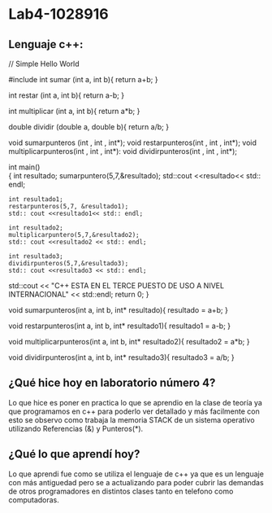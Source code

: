 # Lab4-1028916

## Lenguaje c++:

// Simple Hello World
 
#include <iostream>
int sumar (int a, int b){
        return a+b;
}



int restar (int a, int b){
    return a-b;
}



int multiplicar (int a, int b){
    return a*b; 
}

double dividir (double a, double b){
    return a/b;
}

void sumarpunteros (int , int , int*);
void restarpunteros(int , int , int*);
void multiplicarpunteros(int , int , int*):
void dividirpunteros(int , int , int*);


int main()  
{
    int resultado;
    sumarpuntero(5,7,&resultado);
    std::cout <<resultado<< std:: endl;
    
    int resultado1;
    restarpunteros(5,7, &resultado1);
    std:: cout <<resultado1<< std:: endl;
    
    int resultado2;
    multiplicarpuntero(5,7,&resultado2);
    std:: cout <<resultado2 << std:: endl;
    
    int resultado3;
    dividirpunteros(5,7,&resultado3);
    std:: cout <<resultado3 << std:: endl;
    
 std::cout << "C++ ESTA EN EL TERCE PUESTO DE USO A NIVEL INTERNACIONAL" << std::endl;
  return 0;
}


void sumarpunteros(int a, int b, int* resultado){
    resultado = a+b;
}

void restarpunteros(int a, int b, int* resultado1){
    resultado1 = a-b;
}

void multiplicarpunteros(int a, int b, int* resultado2){
    resultado2 = a*b;
}

void dividirpunteros(int a, int b, int* resultado3){
    resultado3 = a/b;
}



## ¿Qué hice hoy en laboratorio número 4?
Lo que hice es poner en practica lo que se aprendio en la clase de teoría ya que programamos en c++ para poderlo ver detallado y más facilmente con esto se observo como trabaja la memoria STACK de un sistema operativo utilizando Referencias (&) y Punteros(*).

## ¿Qué lo que aprendí hoy?
Lo que aprendi fue como se utiliza el lenguaje de c++ ya que es un lenguaje con más antiguedad pero se a actualizando para poder cubrir las demandas de otros programadores en distintos clases tanto en telefono como computadoras.


